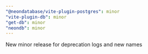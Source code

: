 ```yaml
---
"@neondatabase/vite-plugin-postgres": minor
"vite-plugin-db": minor
"get-db": minor
"neondb": minor
---
```


New minor release for deprecation logs and new names
